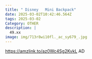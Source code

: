 ```yaml
---
title: " Disney   Mini Backpack"
date: 2025-03-02T10:42:46.564Z
tags: 2025-03-02
Category: OTHER
description: |
  49.xx
image: img/713r8wi10fl._ac_sy679_.jpg
---
```

https://amzlink.to/az0Wc4Sg2KvkL
AD
